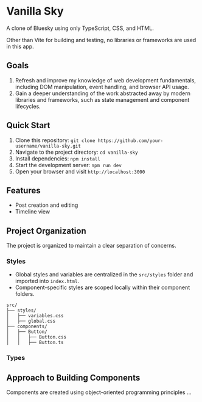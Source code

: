 # Vanilla Sky

A clone of Bluesky using only TypeScript, CSS, and HTML.

Other than Vite for building and testing, no libraries or frameworks are used in this app.

## Goals

1. Refresh and improve my knowledge of web development fundamentals, including DOM manipulation, event handling, and browser API usage.
2. Gain a deeper understanding of the work abstracted away by modern libraries and frameworks, such as state management and component lifecycles.

## Quick Start

1. Clone this repository: `git clone https://github.com/your-username/vanilla-sky.git`
2. Navigate to the project directory: `cd vanilla-sky`
3. Install dependencies: `npm install`
4. Start the development server: `npm run dev`
5. Open your browser and visit `http://localhost:3000`

## Features

- Post creation and editing
- Timeline view

## Project Organization

The project is organized to maintain a clear separation of concerns.

### Styles

- Global styles and variables are centralized in the `src/styles` folder and imported into `index.html`.
- Component-specific styles are scoped locally within their component folders.

```plaintext
src/
├── styles/
│   ├── variables.css
│   ├── global.css
├── components/
│   ├── Button/
│   │   ├── Button.css
│   │   ├── Button.ts
```

### Types

## Approach to Building Components

Components are created using object-oriented programming principles ...
